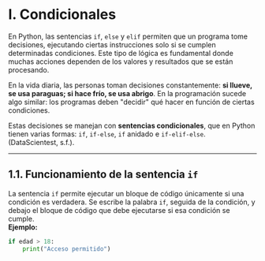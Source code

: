 # I. Condicionales

En Python, las sentencias `if`, `else` y `elif` permiten que un programa tome decisiones, ejecutando ciertas instrucciones solo si se cumplen determinadas condiciones. Este tipo de lógica es fundamental donde muchas acciones dependen de los valores y resultados que se están procesando.

En la vida diaria, las personas toman decisiones constantemente: **si llueve, se usa paraguas; si hace frío, se usa abrigo**. En la programación sucede algo similar: los programas deben "decidir" qué hacer en función de ciertas condiciones.

Estas decisiones se manejan con **sentencias condicionales**, que en Python tienen varias formas: `if`, `if-else`, `if` anidado e `if-elif-else`. (DataScientest, s.f.).

---

## 1.1. Funcionamiento de la sentencia `if`

La sentencia `if` permite ejecutar un bloque de código únicamente si una condición es verdadera. Se escribe la palabra `if`, seguida de la condición, y debajo el bloque de código que debe ejecutarse si esa condición se cumple.  
**Ejemplo:**

```python
if edad > 18:
    print("Acceso permitido")
